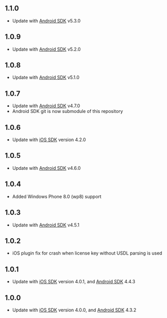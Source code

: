 ## 1.1.0
- Update with [Android SDK](https://github.com/PDF417/pdf417-android) v5.3.0

## 1.0.9
- Update with [Android SDK](https://github.com/PDF417/pdf417-android) v5.2.0

## 1.0.8
- Update with [Android SDK](https://github.com/PDF417/pdf417-android) v5.1.0

## 1.0.7
- Update with [Android SDK](https://github.com/PDF417/pdf417-android) v4.7.0
- Android SDK git is now submodule of this repository

## 1.0.6
- Update with [iOS SDK](https://github.com/PDF417/pdf417-ios) version 4.2.0


## 1.0.5
- Update with [Android SDK](https://github.com/PDF417/pdf417-android) v4.6.0

## 1.0.4
- Added Windows Phone 8.0 (wp8) support 

## 1.0.3
- Update with [Android SDK](https://github.com/PDF417/pdf417-android) v4.5.1

## 1.0.2
- iOS plugin fix for crash when license key without USDL parsing is used

## 1.0.1

- Update with [iOS SDK](https://github.com/PDF417/pdf417-ios) version 4.0.1, and [Android SDK](https://github.com/PDF417/pdf417-android) 4.4.3

## 1.0.0

- Update with [iOS SDK](https://github.com/PDF417/pdf417-ios) version 4.0.0, and [Android SDK](https://github.com/PDF417/pdf417-android) 4.3.2
